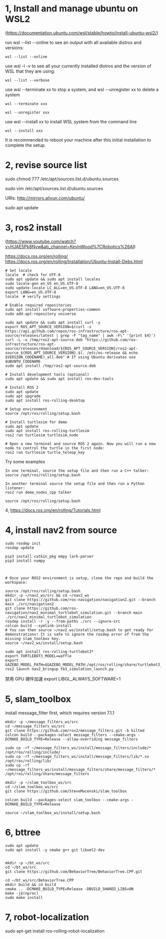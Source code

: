 # 1, Install and manage ubuntu on WSL2

(https://documentation.ubuntu.com/wsl/stable/howto/install-ubuntu-wsl2/)

run wsl --list --online to see an output with all available distros and versions:
```
wsl --list --online
```

use wsl -l -v to see all your currently installed distros and the version of WSL that they are using:
```
wsl --list --verbose
```

use wsl --terminate xx to stop a system, and wsl --unregister xx to delete a system
```
wsl --terminate xxx

wsl --unregister xxx
```

use wsl --install xx to install WSL system from the command line
```
wsl --install xxx
```
It is recommended to reboot your machine after this initial installation to complete the setup.

# 2, revise source list
sudo chmod 777 /etc/apt/sources.list.d/ubuntu.sources

sudo vim /etc/apt/sources.list.d/ubuntu.sources

URIs: http://mirrors.aliyun.com/ubuntu/

sudo apt update


# 3, ros2 install
(https://www.youtube.com/watch?v=HJAE5Pk8Nyw&ab_channel=KevinWood%7CRobotics%26AI)


https://docs.ros.org/en/rolling/
https://docs.ros.org/en/rolling/Installation/Ubuntu-Install-Debs.html

```
# Set locale
locale  # check for UTF-8
sudo apt update && sudo apt install locales
sudo locale-gen en_US en_US.UTF-8
sudo update-locale LC_ALL=en_US.UTF-8 LANG=en_US.UTF-8
export LANG=en_US.UTF-8
locale  # verify settings

# Enable required repositories
sudo apt install software-properties-common
sudo add-apt-repository universe

sudo apt update && sudo apt install curl -y
export ROS_APT_SOURCE_VERSION=$(curl -s https://api.github.com/repos/ros-infrastructure/ros-apt-source/releases/latest | grep -F "tag_name" | awk -F\" '{print $4}')
curl -L -o /tmp/ros2-apt-source.deb "https://github.com/ros-infrastructure/ros-apt-source/releases/download/${ROS_APT_SOURCE_VERSION}/ros2-apt-source_${ROS_APT_SOURCE_VERSION}.$(. /etc/os-release && echo $VERSION_CODENAME)_all.deb" # If using Ubuntu derivates use $UBUNTU_CODENAME
sudo apt install /tmp/ros2-apt-source.deb

# Install development tools (optional)
sudo apt update && sudo apt install ros-dev-tools

# Install ROS 2
sudo apt update
sudo apt upgrade
sudo apt install ros-rolling-desktop

# Setup environment
source /opt/ros/rolling/setup.bash

# Install turtlesim for demo
sudo apt update
sudo apt install ros-rolling-turtlesim
ros2 run turtlesim turtlesim_node

# Open a new terminal and source ROS 2 again. Now you will run a new node to control the turtle in the first node:
ros2 run turtlesim turtle_teleop_key

```

Try some examples
```
In one terminal, source the setup file and then run a C++ talker:
source /opt/ros/rolling/setup.bash

In another terminal source the setup file and then run a Python listener:
ros2 run demo_nodes_cpp talker

source /opt/ros/rolling/setup.bash

```

4, https://docs.ros.org/en/rolling/Tutorials.html


# 4, install nav2 from source

```
sudo rosdep init
rosdep update

pip3 install catkin_pkg empy lark-parser
pip3 install numpy


    
# Once your ROS2 environment is setup, clone the repo and build the workspace:

source /opt/ros/rolling/setup.bash
mkdir -p ~/nav2_ws/src && cd ~/nav2_ws
git clone https://github.com/ros-navigation/navigation2.git --branch main ./src/navigation2
git clone https://github.com/ros-navigation/nav2_minimal_turtlebot_simulation.git --branch main ./src/nav2_minimal_turtlebot_simulation
rosdep install -r -y --from-paths ./src --ignore-src 
colcon build --symlink-install
# You can then source ~/nav2_ws/install/setup.bash to get ready for demonstrations! It is safe to ignore the rosdep error of from the missing slam_toolbox key.
source ~/nav2_ws/install/setup.bash
```

```
sudo apt install ros-rolling-turtlebot3*
export TURTLEBOT3_MODEL=waffle
export GAZEBO_MODEL_PATH=$GAZEBO_MODEL_PATH:/opt/ros/rolling/share/turtlebot3_gazebo/models
ros2 launch nav2_bringup tb3_simulation_launch.py
```
禁用 GPU 硬件加速
export LIBGL_ALWAYS_SOFTWARE=1

# 5, slam_toolbox

install message_filter first, which requires version 7.1.1

```
mkdir -p ~/message_filters_ws/src
cd ~/message_filters_ws/src
git clone https://github.com/ros2/message_filters.git -b kilted
colcon build --packages-select message_filters --cmake-args -DCMAKE_BUILD_TYPE=Release --allow-overriding message_filters

sudo cp -rf ~/message_filters_ws/install/message_filters/include/* /opt/ros/rolling/include/
sudo cp -rf ~/message_filters_ws/install/message_filters/lib/*.so /opt/ros/rolling/lib/
sudo cp -rf ~/message_filters_ws/install/message_filters/share/message_filters/* /opt/ros/rolling/share/message_filters
```


```
mkdir -p ~/slam_toolbox_ws/src
cd ~/slam_toolbox_ws/src
git clone https://github.com/SteveMacenski/slam_toolbox

colcon build --packages-select slam_toolbox --cmake-args -DCMAKE_BUILD_TYPE=Release

source ~/slam_toolbox_ws/install/setup.bash

```


# 6, bttree

```
sudo apt update
sudo apt install -y cmake g++ git libxml2-dev


mkdir -p ~/bt_ws/src
cd ~/bt_ws/src
git clone https://github.com/BehaviorTree/BehaviorTree.CPP.git

cd ~/bt_ws/src/BehaviorTree.CPP
mkdir build && cd build
cmake .. -DCMAKE_BUILD_TYPE=Release -DBUILD_SHARED_LIBS=ON
make -j$(nproc)
sudo make install
```

# 7, robot-localization

sudo apt-get install ros-rolling-robot-localization



```


